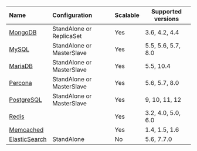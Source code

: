 Name                                                      | Configuration             | Scalable | Supported versions
:-------------------------------------------------------- | :------------------------ | :------- | ---------------------
[MongoDB](/services/data-services/mongodb/)               | StandAlone or ReplicaSet  | Yes      | 3.6, 4.2, 4.4
[MySQL](/services/data-services/mysql-mariadb-percona/)   | StandAlone or MasterSlave | Yes      | 5.5, 5.6, 5.7, 8.0
[MariaDB](/services/data-services/mysql-mariadb-percona/) | StandAlone or MasterSlave | Yes      | 5.5, 10.4
[Percona](/services/data-services/mysql-mariadb-percona/) | StandAlone or MasterSlave | Yes      | 5.6, 5.7, 8.0
[PostgreSQL](/services/data-services/postgresql/)         | StandAlone or MasterSlave | Yes      | 9, 10, 11, 12
[Redis](/services/data-services/redis/)                   |                           | Yes      | 3.2, 4.0, 5.0, 6.0
[Memcached](/services/data-services/memcached/)           |                           | Yes      | 1.4, 1.5, 1.6
[ElasticSearch](/services/data-services/elasticsearch/)   | StandAlone                | No       | 5.6, 7.7.0

